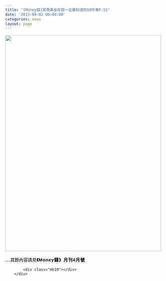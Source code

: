 ```yaml
---
title: "[Money錢]買賣黃金存摺一定要知道的10件事P.51"
date: '2013-04-02 00:00:00'
categories: news
layout: page
---
```


<div class="text">
			<div>
	<img alt="" src="http://www.leishan.com.tw/UserFiles/images/%E7%A3%8A%E5%B1%B1%E6%96%B0%E8%81%9E/%E7%A3%8A%E5%B1%B1%E9%9B%9C%E8%AA%8C/201304%5BMoney%E9%8C%A2%5D%E8%B2%B7%E8%B3%A3%E9%BB%83%E9%87%91%E5%AD%98%E6%91%BA%E4%B8%80%E5%AE%9A%E8%A6%81%E7%9F%A5%E9%81%93%E7%9A%8410%E4%BB%B6%E4%BA%8BP.51(1).jpg" style="width: 500px; height: 691px;"></div>
<div>
	&nbsp;</div>
<div>
	<span style="font-size:14px;"><span style="color: rgb(0, 0, 0);">....其餘內容請見<span style="font-family: 新細明體, Arial, Helvetica, sans-serif; font-weight: bold; letter-spacing: 1px; line-height: 20px;">《Money錢》月刊4月號</span></span></span></div>

			<div class="mh10"></div>
		</div>